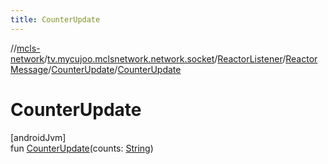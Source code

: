 ```yaml
---
title: CounterUpdate
---
```

//[mcls-network](../../../../../index.html)/[tv.mycujoo.mclsnetwork.network.socket](../../../index.html)/[ReactorListener](../../index.html)/[ReactorMessage](../index.html)/[CounterUpdate](index.html)/[CounterUpdate](-counter-update.html)



# CounterUpdate



[androidJvm]\
fun [CounterUpdate](-counter-update.html)(counts: [String](https://kotlinlang.org/api/latest/jvm/stdlib/kotlin/-string/index.html))




